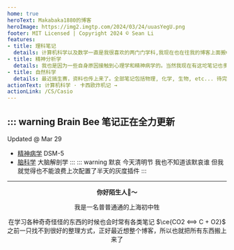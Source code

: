 ```yaml
---
home: true
heroText: Makabaka1880的博客
heroImage: https://img2.imgtp.com/2024/03/24/uuasYegU.png
footer: MIT Licensed | Copyright 2024 © Sean Li
features:
- title: 理科笔记
  details: 计算机科学以及数学一直是我很喜欢的两门门学科,我现在也在往我的博客上面搬CS和数学笔记了 还没搬完
- title: 精神分析学
  details: 我也是因为一些自身原因接触到心理学和精神病学的。当然我现在有这坨笔记也多亏了我当初脑抽选读了弗洛伊德的讲义
- title: 自然科学
  details: 最近搞生赛，资料也传上来了。全部笔记包括物理, 化学, 生物, etc... 待完善
actionText: 计算机科学 · 卡西欧炸机记 →
actionLink: /CS/Casio
---
```


::: warning
Brain Bee 笔记正在全力更新
---
Updated @ Mar 29
- [精神病学](/Psychology/DSM-5) DSM-5
- [脑科学](/Science/BrainBee/#大脑的结构-brain-structure) 大脑解剖学
:::
::: warning 默哀
今天清明节 我也不知道该默哀谁 但我就觉得也不能浪费上次配置了半天的灰度插件
:::

<center>

---
  
**你好陌生人:wave:～**

我是一名普普通通的上海初中牲

在学习各种奇奇怪怪的东西的时候也会时常有各类笔记
$\ce{CO2 <==> C + O2}$
之前一只找不到很好的整理方式，正好最近想整个博客，所以也就把所有东西搬上来了

</center>